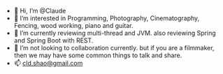 - 👋 Hi, I’m @Claude
- 👀 I’m interested in Programming, Photography, Cinematography, Fencing, wood working, piano and guitar.
- 🌱 I’m currently reviewing multi-thread and JVM. also reviewing Spring and Spring Boot with REST.
- 💞️ I’m not looking to collaboration currently. but if you are a filmmaker, then we may have some common things to talk and share.
- 📫 cld.shao@gmail.com

<!---
Claude-Style/Claude-Style is a ✨ special ✨ repository because its `README.md` (this file) appears on your GitHub profile.
You can click the Preview link to take a look at your changes.
--->
